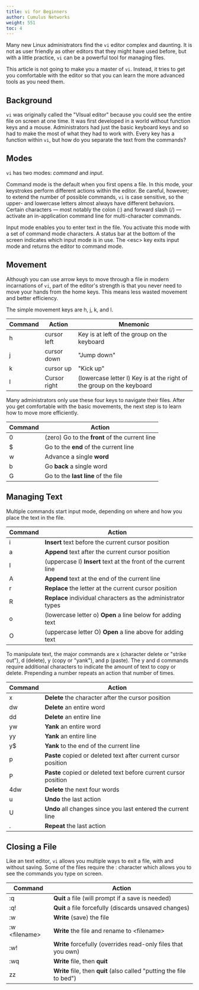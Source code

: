 ```yaml
---
title: vi for Beginners
author: Cumulus Networks
weight: 551
toc: 4
---
```


Many new Linux administrators find the `vi` editor complex and daunting. It is not as user friendly as other editors that they might have used before, but with a little practice, `vi` can be a powerful tool for managing files.

This article is not going to make you a master of `vi`. Instead, it tries to get you comfortable with the editor so that you can learn the more advanced tools as you need them.

## Background

`vi` was originally called the \"VIsual editor\" because you could see the entire file on screen at one time. It was first developed in a world without function keys and a mouse. Administrators had just the basic keyboard keys and so had to make the most of what they had to work with. Every key has a function within `vi`, but how do you separate the text from the commands?

## Modes

`vi` has two modes: *command* and *input*.

Command mode is the default when you first opens a file. In this mode, your keystrokes perform different actions within the editor. Be careful, however; to extend the number of possible commands, `vi` is case sensitive, so the upper- and lowercase letters almost always have different behaviors. Certain characters &mdash; most notably the colon (:) and forward slash (/) &mdash; activate an in-application command line for multi-character commands.

Input mode enables you to enter text in the file. You activate this mode with a set of command mode characters. A status bar at the bottom of the screen indicates which input mode is in use. The \<esc\> key exits input mode and returns the editor to command mode.

## Movement

Although you can use arrow keys to move through a file in modern incarnations of `vi`, part of the editor\'s strength is that you never need to move your hands from the home keys. This means less wasted movement and better efficiency.

The simple movement keys are h, j, k, and l.

| Command | Action       | Mnemonic                                                              |
|---------|--------------|-----------------------------------------------------------------------|
| h       | cursor left  | Key is at left of the group on the keyboard                           |
| j       | cursor down  | "Jump down"                                                           |
| k       | cursor up    | "Kick up"                                                             |
| l       | Cursor right | (lowercase letter l) Key is at the right of the group on the keyboard |

Many administrators only use these four keys to navigate their files. After you get comfortable with the basic movements, the next step is to learn how to move more efficiently.

| Command | Action                                         |
|---------|------------------------------------------------|
| 0       | (zero) Go to the **front** of the current line |
| $       | Go to the **end** of the current line          |
| w       | Advance a single **word**                      |
| b       | Go **back** a single word                      |
| G       | Go to the **last line** of the file            |

## Managing Text

Multiple commands start input mode, depending on where and how you place the text in the file.

| Command | Action                                                         |
|---------|----------------------------------------------------------------|
| i       | **Insert** text before the current cursor position             |
| a       | **Append** text after the current cursor position              |
| I       | (uppercase I) **Insert** text at the front of the current line |
| A       | **Append** text at the end of the current line                 |
| r       | **Replace** the letter at the current cursor position          |
| R       | **Replace** individual characters as the administrator types   |
| o       | (lowercase letter o) **Open** a line below for adding text     |
| O       | (uppercase letter O) **Open** a line above for adding text     |

To manipulate text, the major commands are x (character delete or \"strike out\"), d (delete), y (copy or \"yank\"), and p (paste). The y and d commands require additional characters to indicate the amount of text to copy or delete. Prepending a number repeats an action that number of times.
<!-- vale off -->
| Command | Action                                                          |
|---------|-----------------------------------------------------------------|
| x       | **Delete** the character after the cursor position              |
| dw      | **Delete** an entire word                                       |
| dd      | **Delete** an entire line                                       |
| yw      | **Yank** an entire word                                         |
| yy      | **Yank** an entire line                                         |
| y$      | **Yank** to the end of the current line                         |
| p       | **Paste** copied or deleted text after current cursor position  |
| P       | **Paste** copied or deleted text before current cursor position |
| 4dw     | **Delete** the next four words                                  |
| u       | **Undo** the last action                                        |
| U       | **Undo** all changes since you last entered the current line    |
| .       | **Repeat** the last action                                      |
<!-- vale on -->
## Closing a File

Like an text editor, `vi` allows you multiple ways to exit a file, with and without saving. Some of the files require the : character which allows you to see the commands you type on screen.

<!-- vale off -->
| Command             | Action                                                                |
|---------------------|-----------------------------------------------------------------------|
| :q                  | **Quit** a file (will prompt if a save is needed)                     |
| :q!                 | **Quit** a file forcefully (discards unsaved changes)                 |
| :w                  | **Write** (save) the file                                             |
| :w &lt;filename&gt; | **Write** the file and rename to &lt;filename&gt;                     |
| :w!                 | **Write** forcefully (overrides read-only files that you own)         |
| :wq                 | **Write** file, then **quit**                                         |
| zz                  | **Write** file, then **quit** (also called "putting the file to bed") |
<!-- vale on -->
